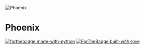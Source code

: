 ![Phoenix](https://telegra.ph/file/3ef6e9ace5a18fab42bda.jpg)
# Phoenix
[![forthebadge made-with-python](http://ForTheBadge.com/images/badges/made-with-python.svg)](https://www.python.org/)
[![ForTheBadge built-with-love](http://ForTheBadge.com/images/badges/built-with-love.svg)](https://GitHub.com/MrHonekawa/)</br>
